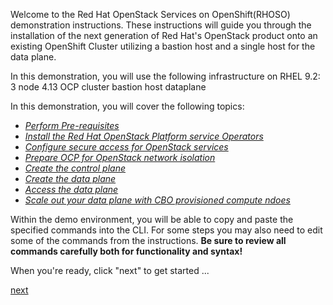 Welcome to the Red Hat OpenStack Services on OpenShift(RHOSO) demonstration instructions. These instructions will
guide you through the installation of the next generation of Red Hat's OpenStack product onto an existing
OpenShift Cluster utilizing a bastion host and a single host for the data plane.

In this demonstration, you will use the following infrastructure on RHEL 9.2:
3 node 4.13 OCP cluster
bastion host
dataplane

In this demonstration, you will cover the following topics:

- [*Perform Pre-requisites*](prereqs.md)
- [*Install the Red Hat OpenStack Platform service Operators*](install-operators.md)
- [*Configure secure access for OpenStack services*](secure.md)
- [*Prepare OCP for OpenStack network isolation*](network-isolation.md)
- [*Create the control plane*](create-cp.md)
- [*Create the data plane*](create-dp.md)
- [*Access the data plane*](access.md)
- [*Scale out your data plane with CBO provisioned compute ndoes*](scale-out.md)

Within the demo environment, you will be able to copy and paste the specified commands into the CLI. For some steps you may also need to edit some of the commands from the 
instructions. **Be sure to review all commands carefully both for functionality and syntax!**

When you're ready, click "next" to get started ...

[next](prereqs.md)
